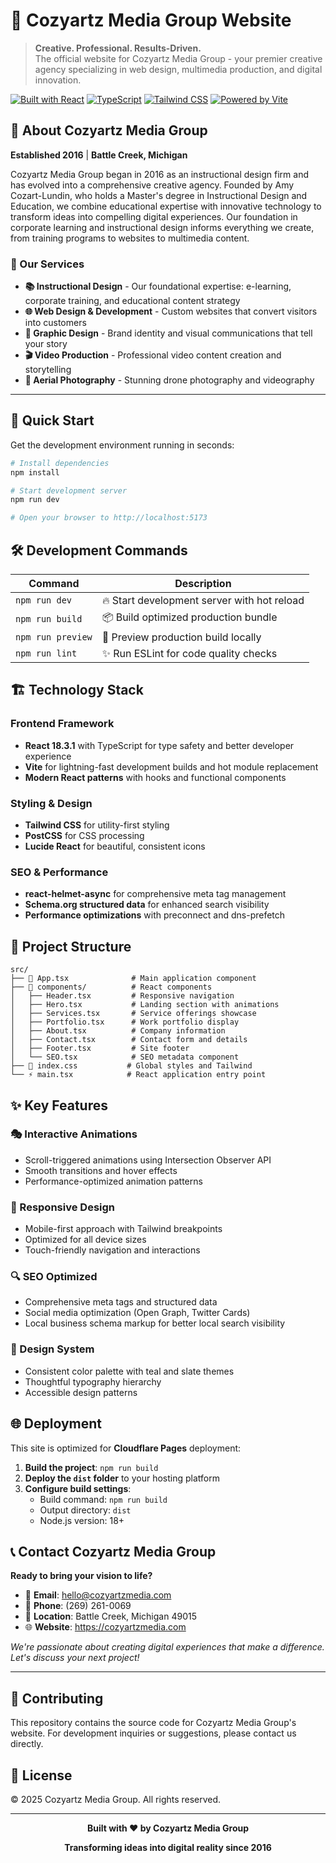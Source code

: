 # 🎨 Cozyartz Media Group Website

> **Creative. Professional. Results-Driven.**  
> The official website for Cozyartz Media Group - your premier creative agency specializing in web design, multimedia production, and digital innovation.

[![Built with React](https://img.shields.io/badge/Built%20with-React%2018-61dafb?logo=react)](https://reactjs.org/)
[![TypeScript](https://img.shields.io/badge/TypeScript-Ready-blue?logo=typescript)](https://www.typescriptlang.org/)
[![Tailwind CSS](https://img.shields.io/badge/Tailwind-CSS-06b6d4?logo=tailwindcss)](https://tailwindcss.com/)
[![Powered by Vite](https://img.shields.io/badge/Powered%20by-Vite-646cff?logo=vite)](https://vitejs.dev/)

## 🌟 About Cozyartz Media Group

**Established 2016** | **Battle Creek, Michigan**

Cozyartz Media Group began in 2016 as an instructional design firm and has evolved into a comprehensive creative agency. Founded by Amy Cozart-Lundin, who holds a Master's degree in Instructional Design and Education, we combine educational expertise with innovative technology to transform ideas into compelling digital experiences. Our foundation in corporate learning and instructional design informs everything we create, from training programs to websites to multimedia content.

### 🎯 Our Services

- **📚 Instructional Design** - Our foundational expertise: e-learning, corporate training, and educational content strategy
- **🌐 Web Design & Development** - Custom websites that convert visitors into customers
- **🎨 Graphic Design** - Brand identity and visual communications that tell your story
- **🎬 Video Production** - Professional video content creation and storytelling
- **🚁 Aerial Photography** - Stunning drone photography and videography

---

## 🚀 Quick Start

Get the development environment running in seconds:

```bash
# Install dependencies
npm install

# Start development server
npm run dev

# Open your browser to http://localhost:5173
```

## 🛠 Development Commands

| Command | Description |
|---------|-------------|
| `npm run dev` | 🔥 Start development server with hot reload |
| `npm run build` | 📦 Build optimized production bundle |
| `npm run preview` | 👀 Preview production build locally |
| `npm run lint` | ✨ Run ESLint for code quality checks |

## 🏗 Technology Stack

### Frontend Framework

- **React 18.3.1** with TypeScript for type safety and better developer experience
- **Vite** for lightning-fast development builds and hot module replacement
- **Modern React patterns** with hooks and functional components

### Styling & Design

- **Tailwind CSS** for utility-first styling
- **PostCSS** for CSS processing
- **Lucide React** for beautiful, consistent icons

### SEO & Performance

- **react-helmet-async** for comprehensive meta tag management
- **Schema.org structured data** for enhanced search visibility
- **Performance optimizations** with preconnect and dns-prefetch

## 📁 Project Structure

```text
src/
├── 📄 App.tsx              # Main application component
├── 🧩 components/          # React components
│   ├── Header.tsx         # Responsive navigation
│   ├── Hero.tsx           # Landing section with animations
│   ├── Services.tsx       # Service offerings showcase
│   ├── Portfolio.tsx      # Work portfolio display
│   ├── About.tsx          # Company information
│   ├── Contact.tsx        # Contact form and details
│   ├── Footer.tsx         # Site footer
│   └── SEO.tsx            # SEO metadata component
├── 🎨 index.css           # Global styles and Tailwind
└── ⚡ main.tsx            # React application entry point
```

## ✨ Key Features

### 🎭 Interactive Animations

- Scroll-triggered animations using Intersection Observer API
- Smooth transitions and hover effects
- Performance-optimized animation patterns

### 📱 Responsive Design

- Mobile-first approach with Tailwind breakpoints
- Optimized for all device sizes
- Touch-friendly navigation and interactions

### 🔍 SEO Optimized

- Comprehensive meta tags and structured data
- Social media optimization (Open Graph, Twitter Cards)
- Local business schema markup for better local search visibility

### 🎨 Design System

- Consistent color palette with teal and slate themes
- Thoughtful typography hierarchy
- Accessible design patterns

## 🌐 Deployment

This site is optimized for **Cloudflare Pages** deployment:

1. **Build the project**: `npm run build`
2. **Deploy the `dist` folder** to your hosting platform
3. **Configure build settings**:
   - Build command: `npm run build`
   - Output directory: `dist`
   - Node.js version: 18+

## 📞 Contact Cozyartz Media Group

**Ready to bring your vision to life?**

- 📧 **Email**: hello@cozyartzmedia.com
- 📱 **Phone**: (269) 261-0069
- 📍 **Location**: Battle Creek, Michigan 49015
- 🌐 **Website**: <https://cozyartzmedia.com>

*We're passionate about creating digital experiences that make a difference. Let's discuss your next project!*

---

## 🤝 Contributing

This repository contains the source code for Cozyartz Media Group's website. For development inquiries or suggestions, please contact us directly.

## 📄 License

© 2025 Cozyartz Media Group. All rights reserved.

---

<div align="center">

**Built with ❤️ by Cozyartz Media Group**

**Transforming ideas into digital reality since 2016**

</div>
